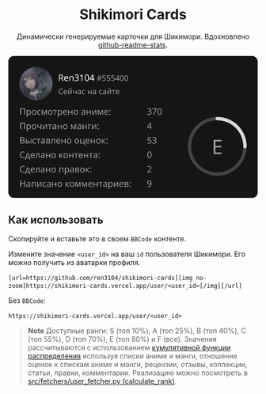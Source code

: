 <div align="center">
    <h1>Shikimori Cards</h1>
    <p>Динамически генерируемые карточки для Шикимори. Вдохновлено <a href="https://github.com/anuraghazra/github-readme-stats">github-readme-stats</a>.</p>
</div>

<img src="assets/user_card_555400.svg" alt="User card example">

## Как использовать
Скопируйте и вставьте это в своем `BBCode` контенте.

Измените значение `<user_id>` на ваш `id` пользователя Шикимори. Его можно получить из аватарки профиля.

```
[url=https://github.com/ren3104/shikimori-cards][img no-zoom]https://shikimori-cards.vercel.app/user/<user_id>[/img][/url]
```

Без `BBCode`:

```
https://shikimori-cards.vercel.app/user/<user_id>
```

> **Note**
> Доступные ранги: S (топ 10%), A (топ 25%), B (топ 40%), C (топ 55%), D (топ 70%), E (топ 80%) и F (все).  Значения рассчитываются с использованием [кумулятивной функции распределения](https://ru.wikipedia.org/wiki/%D0%A4%D1%83%D0%BD%D0%BA%D1%86%D0%B8%D1%8F_%D1%80%D0%B0%D1%81%D0%BF%D1%80%D0%B5%D0%B4%D0%B5%D0%BB%D0%B5%D0%BD%D0%B8%D1%8F) используя списки аниме и манги, отношение оценок к спискам аниме и манги, рецензии, отзывы, коллекции, статьи, правки, комментарии. Реализацию можно посмотреть в [src/fetchers/user_fetcher.py (calculate_rank)](.src/fetchers/user_fetcher.py).
